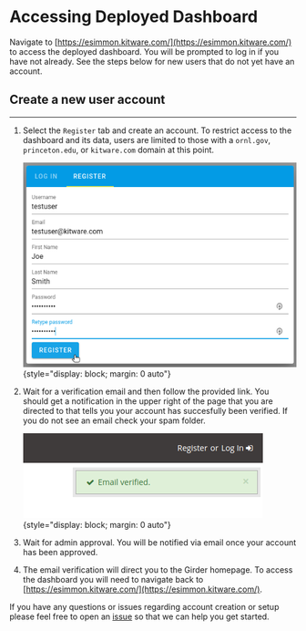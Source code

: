 # Accessing Deployed Dashboard

Navigate to [https://esimmon.kitware.com/](https://esimmon.kitware.com/) to access the deployed dashboard. You will be prompted to log in if you have not already. See the steps below for new users that do not yet have an account.

## Create a new user account
----------------------------

1. Select the `Register` tab and create an account. To restrict access to the dashboard and its data, users are limited to those with a `ornl.gov`, `princeton.edu`, or `kitware.com` domain at this point.

    ![Registration](img/register.png){style="display: block; margin: 0 auto"}

2. Wait for a verification email and then follow the provided link. You should get a notification in the upper right of the page that you are directed to that tells you your account has succesfully been verified. If you do not see an email check your spam folder.

    ![Email Verification](img/email_verified.png){style="display: block; margin: 0 auto"}

3. Wait for admin approval. You will be notified via email once your account has been approved.

4. The email verification will direct you to the Girder homepage. To access the dashboard you will need to navigate back to [https://esimmon.kitware.com/](https://esimmon.kitware.com/).

If you have any questions or issues regarding account creation or setup please feel free to open an [issue](https://github.com/Kitware/eSimMon/issues/new) so that we can help you get started.
